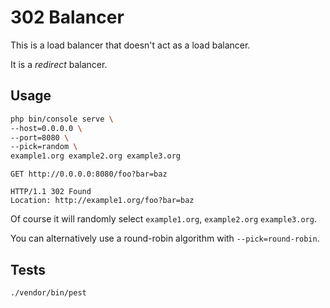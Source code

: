# 302 Balancer

This is a load balancer that doesn't act as a load balancer. 

It is a _redirect_ balancer.

## Usage

```bash
php bin/console serve \
--host=0.0.0.0 \
--port=8080 \
--pick=random \
example1.org example2.org example3.org
```

```http request
GET http://0.0.0.0:8080/foo?bar=baz

HTTP/1.1 302 Found 
Location: http://example1.org/foo?bar=baz
```

Of course it will randomly select `example1.org`, `example2.org` `example3.org`.

You can alternatively use a round-robin algorithm with `--pick=round-robin`.

## Tests

```bash
./vendor/bin/pest
```
